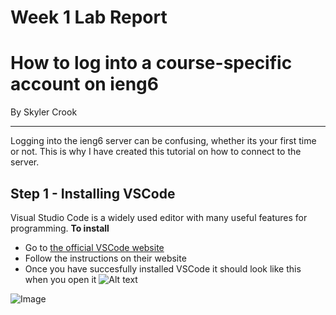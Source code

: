 # Week 1 Lab Report
# How to log into a course-specific account on ieng6
By Skyler Crook
***
Logging into the ieng6 server can be confusing, whether its your first time or not. This is why I have created this tutorial on how to connect to the server.
## Step 1 - Installing VSCode
Visual Studio Code is a widely used editor with many useful features for programming.
**To install**
* Go to [the official VSCode website](https://code.visualstudio.com/)
* Follow the instructions on their website
* Once you have succesfully installed VSCode it should look like this when you open it
![Alt text](file:///Users/skyler/Downloads/Image%201-11-23%20at%205.52%20PM.jpeg)

![Image](https://user-images.githubusercontent.com/105748004/211958360-45aef81e-fda9-4566-b607-a2be943c350b.jpeg)
